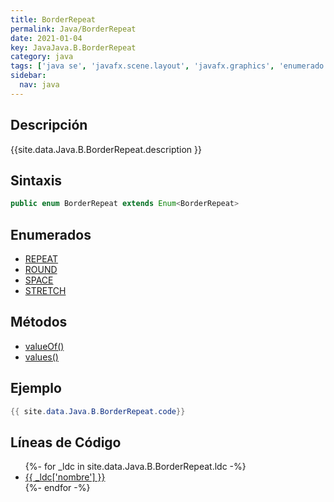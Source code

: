 ```yaml
---
title: BorderRepeat
permalink: Java/BorderRepeat
date: 2021-01-04
key: JavaJava.B.BorderRepeat
category: java
tags: ['java se', 'javafx.scene.layout', 'javafx.graphics', 'enumerado java', 'JavaFX 8.0']
sidebar: 
  nav: java
---
```


## Descripción
{{site.data.Java.B.BorderRepeat.description }}

## Sintaxis
~~~java
public enum BorderRepeat extends Enum<BorderRepeat>
~~~

## Enumerados
* [REPEAT](/Java/BorderRepeat/REPEAT)
* [ROUND](/Java/BorderRepeat/ROUND)
* [SPACE](/Java/BorderRepeat/SPACE)
* [STRETCH](/Java/BorderRepeat/STRETCH)

## Métodos
* [valueOf()](/Java/BorderRepeat/valueOf)
* [values()](/Java/BorderRepeat/values)

## Ejemplo
~~~java
{{ site.data.Java.B.BorderRepeat.code}}
~~~

## Líneas de Código
<ul>
{%- for _ldc in site.data.Java.B.BorderRepeat.ldc -%}
   <li>
       <a href="{{_ldc['url'] }}">{{ _ldc['nombre'] }}</a>
   </li>
{%- endfor -%}
</ul>
